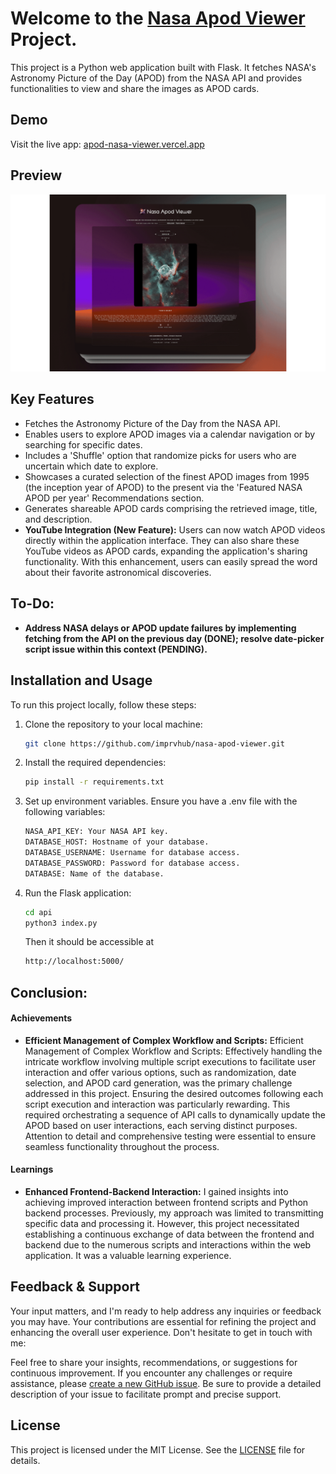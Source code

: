 # Welcome to the [Nasa Apod Viewer](https://apod-nasa-viewer.vercel.app/) Project.

This project is a Python web application built with Flask. It fetches NASA's Astronomy Picture of the Day (APOD) from the NASA API and provides functionalities to view and share the images as APOD cards.

## Demo

Visit the live app: [apod-nasa-viewer.vercel.app](https://apod-nasa-viewer.vercel.app)

## Preview

![Preview](./api/static/images/preview.png "Preview")


## Key Features

- Fetches the Astronomy Picture of the Day from the NASA API.
- Enables users to explore APOD images via a calendar navigation or by searching for specific dates.
- Includes a 'Shuffle' option that randomize picks for users who are uncertain which date to explore.
- Showcases a curated selection of the finest APOD images from 1995 (the inception year of APOD) to the present via the 'Featured NASA APOD per year' Recommendations section.
- Generates shareable APOD cards comprising the retrieved image, title, and description.
- **YouTube Integration (New Feature):** Users can now watch APOD videos directly within the application interface. They can also share these YouTube videos as APOD cards, expanding the application's sharing functionality. With this enhancement, users can easily spread the word about their favorite astronomical discoveries.

## To-Do:
- **Address NASA delays or APOD update failures by implementing fetching from the API on the previous day (DONE); resolve date-picker script issue within this context (PENDING).**


## Installation and Usage

To run this project locally, follow these steps:

1. Clone the repository to your local machine:

   ```bash
   git clone https://github.com/imprvhub/nasa-apod-viewer.git
   ```

2. Install the required dependencies:

    ```bash
   pip install -r requirements.txt
   ```

3. Set up environment variables. Ensure you have a .env file with the following variables:

     ```bash
    NASA_API_KEY: Your NASA API key.
    DATABASE_HOST: Hostname of your database.
    DATABASE_USERNAME: Username for database access.
    DATABASE_PASSWORD: Password for database access.
    DATABASE: Name of the database.
   ```

4. Run the Flask application:
    ```bash
   cd api
   python3 index.py
   ```
   Then it should be accessible at
    ```bash
   http://localhost:5000/
   ```

## Conclusion:

#### Achievements

- **Efficient Management of Complex Workflow and Scripts:** Efficient Management of Complex Workflow and Scripts: Effectively handling the intricate workflow involving multiple script executions to facilitate user interaction and offer various options, such as randomization, date selection, and APOD card generation, was the primary challenge addressed in this project. Ensuring the desired outcomes following each script execution and interaction was particularly rewarding. This required orchestrating a sequence of API calls to dynamically update the APOD based on user interactions, each serving distinct purposes. Attention to detail and comprehensive testing were essential to ensure seamless functionality throughout the process.

#### Learnings

- **Enhanced Frontend-Backend Interaction:** I gained insights into achieving improved interaction between frontend scripts and Python backend processes. Previously, my approach was limited to transmitting specific data and processing it. However, this project necessitated establishing a continuous exchange of data between the frontend and backend due to the numerous scripts and interactions within the web application. It was a valuable learning experience.   

## Feedback & Support
Your input matters, and I'm ready to help address any inquiries or feedback you may have. Your contributions are essential for refining the project and enhancing the overall user experience. Don't hesitate to get in touch with me:

Feel free to share your insights, recommendations, or suggestions for continuous improvement. If you encounter any challenges or require assistance, please [create a new GitHub issue](https://github.com/imprvhub/nasa-apod-viewer/issues/new). Be sure to provide a detailed description of your issue to facilitate prompt and precise support.

## License

This project is licensed under the MIT License. See the [LICENSE](https://github.com/imprvhub/nasa-apod-viewer/blob/main/LICENSE.md) file for details.

